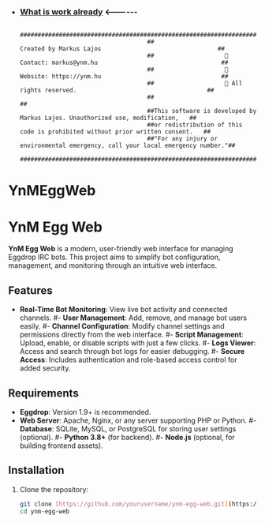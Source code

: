 - ### [What is work already](https://ai.ynm.hu/egg/)   <------     


                                          ##################################################################################
                                          ##	      	            Created by Markus Lajos                                 ##
                                          ##	            	🔹 Contact: markus@ynm.hu                                   ##
                                          ##	            	🔹 Website: https://ynm.hu                                  ##
                                          ##	            	🔹 All rights reserved.                                     ##
                                          ##	                                    				            ##
                                          ##This software is developed by Markus Lajos. Unauthorized use, modification,   ##
                                          ##or redistribution of this code is prohibited without prior written consent.   ##
                                          ##"For any injury or environmental emergency, call your local emergency number."##
                                          ##################################################################################


# YnMEggWeb
# YnM Egg Web

**YnM Egg Web** is a modern, user-friendly web interface for managing Eggdrop IRC bots. This project aims to simplify bot configuration, management, and monitoring through an intuitive web interface.

## Features
- **Real-Time Bot Monitoring**: View live bot activity and connected channels.
#- **User Management**: Add, remove, and manage bot users easily.
#- **Channel Configuration**: Modify channel settings and permissions directly from the web interface.
#- **Script Management**: Upload, enable, or disable scripts with just a few clicks.
#- **Logs Viewer**: Access and search through bot logs for easier debugging.
#- **Secure Access**: Includes authentication and role-based access control for added security.

## Requirements
- **Eggdrop**: Version 1.9+ is recommended.
- **Web Server**: Apache, Nginx, or any server supporting PHP or Python.
#- **Database**: SQLite, MySQL, or PostgreSQL for storing user settings (optional).
#- **Python 3.8+** (for backend).
#- **Node.js** (optional, for building frontend assets).

## Installation
1. Clone the repository:
   ```bash
   git clone [https://github.com/yourusername/ynm-egg-web.git](https://github.com/ynmhu/YnMEggWeb.git)
   cd ynm-egg-web

